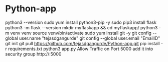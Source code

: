 # Python-app
python3 --version
sudo yum install python3-pip -y
sudo pip3 install flask
python3 -m flask --version
mkdir myflaskapp && cd myflaskapp/
python3 -m venv venv
source venv/bin/activate
sudo yum install git -y
git config --global user.name "tejasdgangurde"
git config --global user.email "EmailID"
git init
git pull https://github.com/tejasdgangurde/Python-app.git
pip install -r requirements.txt
python3 app.py
Allow Traffic on Port 5000 add it into security group
http://<EC2-PUBLIC-IP>:5000
